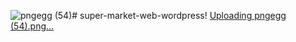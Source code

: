 ![pngegg (54)](https://github.com/user-attachments/assets/e61ed20e-41f1-475a-ada2-f2f9b1a5f035)# super-market-web-wordpress! [Uploading pngegg (54).png…]()
